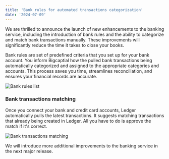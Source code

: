 ```yaml
---
title: 'Bank rules for automated transactions categorization'
date: '2024-07-09'
---
```


We are thrilled to announce the launch of new enhancements to the banking service, including the introduction of bank rules and the ability to categorize and match bank transactions manually. These improvements will significantly reduce the time it takes to close your books.

Bank rules are set of predefined criteria that you set up for your bank account. You inform Bigcaptial how the pulled bank transactions being automatically categorized and assigned to the appropriate categories and accounts. This process saves you time, streamlines reconciliation, and ensures your financial records are accurate.

![Bank rules list](/images/updates/bank-rules/bank-rules.png "Bank rules list")

### Bank transactions matching

Once you connect your bank and credit card accounts, Ledger automatically pulls the latest transactions. It suggests matching transactions that already being created in Ledger. All you have to do is approve the match if it's correct.

![Bank transactions matching](/images/updates/bank-rules/bank-matching.png "Bank transactions matching")

We will introduce more additional improvements to the banking service in the next major release.